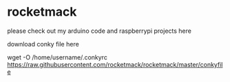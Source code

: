 # rocketmack

please check out my arduino code and raspberrypi projects here


download conky file here

wget -O /home/username/.conkyrc https://raw.githubusercontent.com/rocketmack/rocketmack/master/conkyfile

